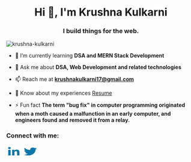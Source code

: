 <h1 align="center">Hi 👋, I'm Krushna Kulkarni</h1>
<h3 align="center">I build things for the web.</h3>

<p align="left"> <img src="https://komarev.com/ghpvc/?username=krushna-kulkarni&label=Profile%20views&color=0e75b6&style=flat" alt="krushna-kulkarni" /> </p>

- 🌱 I’m currently learning **DSA and MERN Stack Development**

- 💬 Ask me about **DSA, Web Development and related technologies**

- 📫 Reach me at **krushnakulkarni17@gmail.com**

- 📄 Know about my experiences [Resume](https://tinyurl.com/kkfedv2) 

- ⚡ Fun fact **The term "bug fix" in computer programming originated when a moth caused a malfunction in an early computer, and engineers found and removed it from a relay.**

<h3 align="left">Connect with me:</h3>
<p align="left">
<a href="https://www.linkedin.com/in/krushna-kulkarni/" target="blank"><img align="center" src="https://github.com/Krushna-Kulkarni/icons/blob/main/bxl-linkedin.svg" alt="linkedin" height="30" width="40" /></a>
<a href="https://twitter.com/krushnatweets" target="blank"><img align="center" src="https://github.com/Krushna-Kulkarni/icons/blob/main/twitter.svg" alt="krushnatweets" height="30" width="40" /></a>
<!-- <a href="https://instagram.com/krushnakulkarni.ig" target="blank"><img align="center" src="https://github.com/Krushna-Kulkarni/icons/blob/main/instagram.svg" alt="krushna.18" height="30" width="40" /></a> -->
</p>

<!-- <h3 align="left">Languages and Tools:</h3>
<p align="left"> <a href="https://getbootstrap.com" target="_blank"> <img src="https://raw.githubusercontent.com/devicons/devicon/master/icons/bootstrap/bootstrap-plain-wordmark.svg" alt="bootstrap" width="40" height="40"/> </a> <a href="https://www.cprogramming.com/" target="_blank"> <img src="https://raw.githubusercontent.com/devicons/devicon/master/icons/c/c-original.svg" alt="c" width="40" height="40"/> </a> <a href="https://www.w3schools.com/cpp/" target="_blank"> <img src="https://raw.githubusercontent.com/devicons/devicon/master/icons/cplusplus/cplusplus-original.svg" alt="cplusplus" width="40" height="40"/> </a> <a href="https://www.w3schools.com/css/" target="_blank"> <img src="https://raw.githubusercontent.com/devicons/devicon/master/icons/css3/css3-original-wordmark.svg" alt="css3" width="40" height="40"/> </a> <a href="https://firebase.google.com/" target="_blank"> <img src="https://www.vectorlogo.zone/logos/firebase/firebase-icon.svg" alt="firebase" width="40" height="40"/> </a> <a href="https://cloud.google.com" target="_blank"> <img src="https://www.vectorlogo.zone/logos/google_cloud/google_cloud-icon.svg" alt="gcp" width="40" height="40"/> </a> <a href="https://git-scm.com/" target="_blank"> <img src="https://www.vectorlogo.zone/logos/git-scm/git-scm-icon.svg" alt="git" width="40" height="40"/> </a> <a href="https://www.w3.org/html/" target="_blank"> <img src="https://raw.githubusercontent.com/devicons/devicon/master/icons/html5/html5-original-wordmark.svg" alt="html5" width="40" height="40"/> </a> <a href="https://developer.mozilla.org/en-US/docs/Web/JavaScript" target="_blank"> <img src="https://raw.githubusercontent.com/devicons/devicon/master/icons/javascript/javascript-original.svg" alt="javascript" width="40" height="40"/> </a> <a href="https://www.mysql.com/" target="_blank"> <img src="https://raw.githubusercontent.com/devicons/devicon/master/icons/mysql/mysql-original-wordmark.svg" alt="mysql" width="40" height="40"/> </a> <a href="https://www.python.org" target="_blank"> <img src="https://raw.githubusercontent.com/devicons/devicon/master/icons/python/python-original.svg" alt="python" width="40" height="40"/> </a> </p> -->


